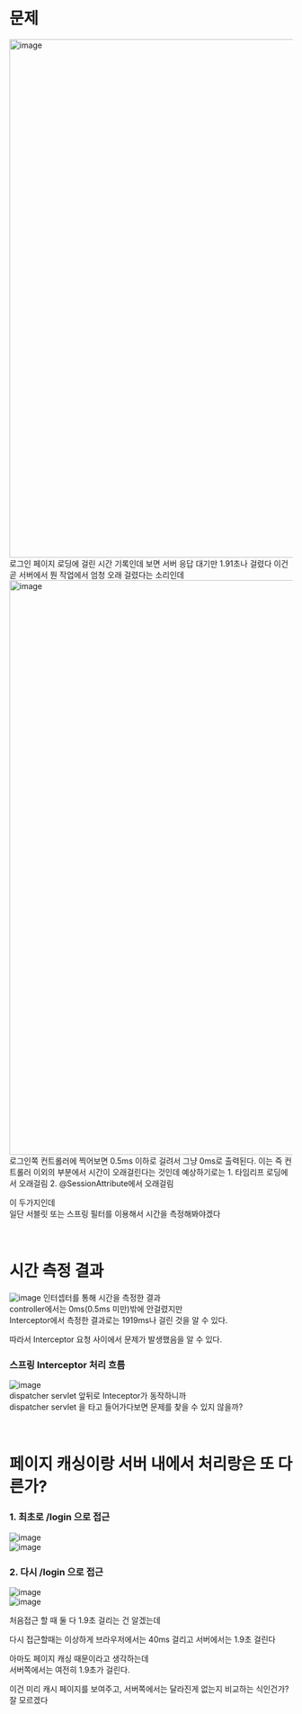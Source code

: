 # 문제  
<img width="921" alt="image" src="https://user-images.githubusercontent.com/101965836/185175988-baa3e418-a229-4a4b-af19-88f1ead0211d.png">   
로그인 페이지 로딩에 걸린 시간 기록인데  
보면 서버 응답 대기만 1.91초나 걸렸다  
이건 곧 서버에서 뭔 작업에서 엄청 오래 걸렸다는 소리인데  
  
  
<img width="1021" alt="image" src="https://user-images.githubusercontent.com/101965836/185176534-3b97eec2-b7c0-499c-9bb8-7d70edfc111e.png">  
로그인쪽 컨트롤러에 찍어보면 0.5ms 이하로 걸려서 그냥 0ms로 출력된다.  
이는 즉  
컨트롤러 이외의 부분에서 시간이 오래걸린다는 것인데  
예상하기로는  
1. 타임리프 로딩에서 오래걸림  
2. @SessionAttribute에서 오래걸림   

이 두가지인데  
일단 서블릿 또는 스프링 필터를 이용해서 시간을 측정해봐야겠다  
    
<br>  
  
# 시간 측정 결과
![image](https://user-images.githubusercontent.com/101965836/185402576-26c3689b-6912-42fa-9aac-6cf33b35727c.png)
인터셉터를 통해 시간을 측정한 결과   
controller에서는 0ms(0.5ms 미만)밖에 안걸렸지만   
Interceptor에서 측정한 결과로는 1919ms나 걸린 것을 알 수 있다.  
  
따라서 Interceptor 요청 사이에서 문제가 발생했음을 알 수 있다.  
  

### 스프링 Interceptor 처리 흐름  
![image](https://user-images.githubusercontent.com/101965836/178107693-24faffa5-e992-4ba0-b622-58e51d3d3fbe.png)  
dispatcher servlet 앞뒤로 Inteceptor가 동작하니까  
dispatcher servlet 을 타고 들어가다보면 문제를 찾을 수 있지 않을까?  
  
<br>  

# 페이지 캐싱이랑 서버 내에서 처리랑은 또 다른가?    
### 1. 최초로 /login 으로 접근  
![image](https://user-images.githubusercontent.com/101965836/185405758-6448eb0c-7c0e-4316-9139-dcfd0f134812.png)  
![image](https://user-images.githubusercontent.com/101965836/185405963-1d393d3c-e696-484e-be11-373ed79dddd7.png)  
  
### 2. 다시 /login 으로 접근  
![image](https://user-images.githubusercontent.com/101965836/185405839-57ce246e-d46c-4cc4-bbbd-1d830c0dea25.png)  
![image](https://user-images.githubusercontent.com/101965836/185406020-0bc57e4f-25c8-4476-a575-286d25e1a1bf.png)  
  
처음접근 할 때 둘 다 1.9초 걸리는 건 알겠는데 
  
다시 접근할때는 이상하게 브라우저에서는 40ms 걸리고 서버에서는 1.9초 걸린다  
  
아마도 페이지 캐싱 때문이라고 생각하는데  
서버쪽에서는 여전히 1.9초가 걸린다.  
  
이건 미리 캐시 페이지를 보여주고, 서버쪽에서는 달라진게 없는지 비교하는 식인건가? 잘 모르겠다  
